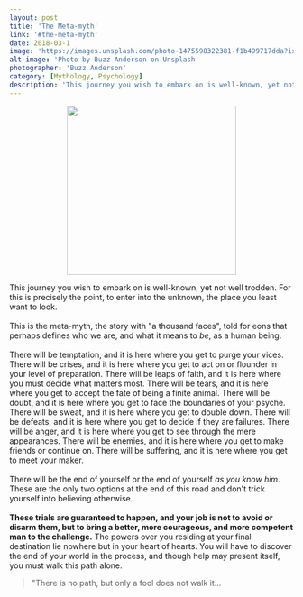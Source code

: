 ```yaml
---
layout: post
title: 'The Meta-myth'
link: '#the-meta-myth'
date: 2018-03-1
image: 'https://images.unsplash.com/photo-1475598322381-f1b499717dda?ixlib=rb-0.3.5&ixid=eyJhcHBfaWQiOjEyMDd9&s=cb49f991ce8dd947b45ccd1bd905ec8c&auto=format&fit=crop&w=2855&q=80'
alt-image: 'Photo by Buzz Anderson on Unsplash'
photographer: 'Buzz Anderson'
category: [Mythology, Psychology]
description: 'This journey you wish to embark on is well-known, yet not well trodden. For this is precisely the point, to enter into the unknown, the place you least want to look.'
---
```


<img src="https://upload.wikimedia.org/wikipedia/commons/1/1b/Heroesjourney.svg" width="300" height="300" style="display:block;margin:0 auto;">

This journey you wish to embark on is well-known, yet not well trodden. For this is precisely the point, to enter into the unknown, the place you least want to look. 
<br>
<br>
This is the meta-myth, the story with "a thousand faces", told for eons that perhaps defines who we are, and what it means to <em>be</em>, as a human being. 
<br>
<br>
There will be temptation, and it is here where you get to purge your vices. There will be crises, and it is here where you get to act on or flounder in your level of preparation. There will be leaps of faith, and it is here where you must decide what matters most. There will be tears, and it is here where you get to accept the fate of being a finite animal. There will be doubt, and it is here where you get to face the boundaries of your psyche. There will be sweat, and it is here where you get to double down. There will be defeats, and it is here where you get to decide if they are failures. There will be anger, and it is here where you get to see through the mere appearances. There will be enemies, and it is here where you get to make friends or continue on. There will be suffering, and it is here where you get to meet your maker.   
<br>
There will be the end of yourself or the end of yourself <em>as you know him</em>. These are the only two options at the end of this road and don't trick yourself into believing otherwise. 
<br>
<br>
**These trials are guaranteed to happen, and your job is not to avoid or disarm them, but to bring a better, more courageous, and more competent man to the challenge.** The powers over you residing at your final destination lie nowhere but in your heart of hearts. You will have to discover the end of your world in the process, and though help may present itself, you must walk this path alone. 


>"There is no path, but only a fool does not walk it…

<!-- <figure class="typl8-blockquote">
        <blockquote cite="">
            <p class="blockquote text-center italic">"There is no path, but only a fool does not walk it…"
        </blockquote>
    
        <figcaption>
          <cite>
            <small>Unknown</small>
          </cite>
        </figcaption>
    </figure> -->


<!-- ![Drag Racing](https://upload.wikimedia.org/wikipedia/commons/thumb/1/1b/Heroesjourney.svg/2000px-Heroesjourney.svg.png) -->